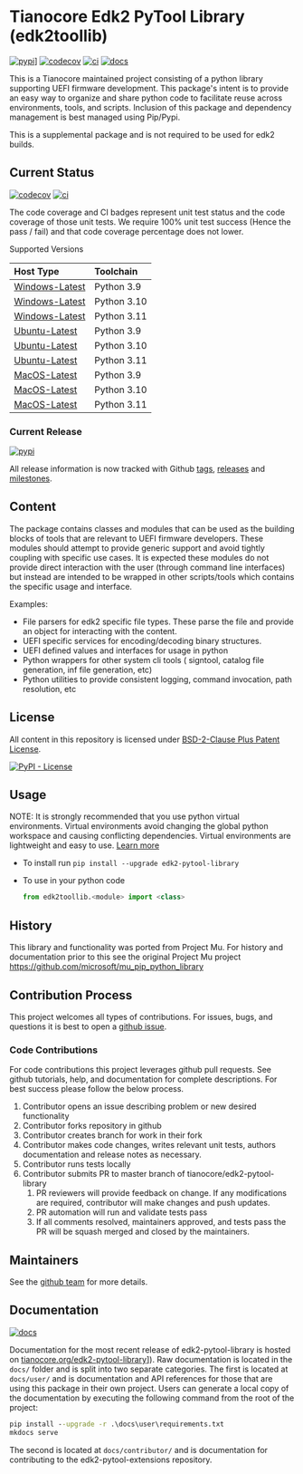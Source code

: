 # Tianocore Edk2 PyTool Library (edk2toollib)

[![pypi]][_pypi]]
[![codecov]][_codecov]
[![ci]][_ci]
[![docs]][_docs]

This is a Tianocore maintained project consisting of a python library supporting
UEFI firmware development.  This package's intent is to provide an easy way to
organize and share python code to facilitate reuse across environments, tools,
and scripts.  Inclusion of this package and dependency management is best
managed using Pip/Pypi.

This is a supplemental package and is not required to be used for edk2 builds.

## Current Status

[![codecov]][_codecov]
[![ci]][_ci]

The code coverage and CI badges represent unit test status and the code coverage
of those unit tests. We require 100% unit test success (Hence the pass / fail)
and that code coverage percentage does not lower.

Supported Versions

|  Host Type         |  Toolchain    |
|  :---------------  |  :----------  |
|  [Windows-Latest]  |  Python 3.9   |
|  [Windows-Latest]  |  Python 3.10  |
|  [Windows-Latest]  |  Python 3.11  |
|  [Ubuntu-Latest]   |  Python 3.9   |
|  [Ubuntu-Latest]   |  Python 3.10  |
|  [Ubuntu-Latest]   |  Python 3.11  |
|  [MacOS-Latest]    |  Python 3.9   |
|  [MacOS-Latest]    |  Python 3.10  |
|  [MacOS-Latest]    |  Python 3.11  |

### Current Release

[![pypi]][_pypi]

All release information is now tracked with Github
 [tags](https://github.com/tianocore/edk2-pytool-library/tags),
 [releases](https://github.com/tianocore/edk2-pytool-library/releases) and
 [milestones](https://github.com/tianocore/edk2-pytool-library/milestones).

## Content

The package contains classes and modules that can be used as the building blocks
of tools that are relevant to UEFI firmware developers.  These modules should
attempt to provide generic support and avoid tightly coupling with specific use
cases.  It is expected these modules do not provide direct interaction with the
user (through command line interfaces) but instead are intended to be wrapped in
other scripts/tools which contains the specific usage and interface.

Examples:

* File parsers for edk2 specific file types.  These parse the file and provide
  an object for interacting with the content.
* UEFI specific services for encoding/decoding binary structures.
* UEFI defined values and interfaces for usage in python
* Python wrappers for other system cli tools ( signtool, catalog file
  generation, inf file generation, etc)
* Python utilities to provide consistent logging, command invocation, path
  resolution, etc

## License

All content in this repository is licensed under [BSD-2-Clause Plus Patent
License](license.txt).

[![PyPI -
License](https://img.shields.io/pypi/l/edk2_pytool_library.svg)](https://pypi.org/project/edk2-pytool-library/)

## Usage

NOTE: It is strongly recommended that you use python virtual environments.
Virtual environments avoid changing the global python workspace and causing
conflicting dependencies.  Virtual environments are lightweight and easy to use.
[Learn more](https://docs.python.org/3/library/venv.html)

* To install run `pip install --upgrade edk2-pytool-library`
* To use in your python code

    ```python
    from edk2toollib.<module> import <class>
    ```

## History

This library and functionality was ported from Project Mu. For history and
documentation prior to this see the original Project Mu project
<https://github.com/microsoft/mu_pip_python_library>

## Contribution Process

This project welcomes all types of contributions. For issues, bugs, and
questions it is best to open a [github
issue](https://github.com/tianocore/edk2-pytool-library/issues).

### Code Contributions

For code contributions this project leverages github pull requests.  See github
tutorials, help, and documentation for complete descriptions. For best success
please follow the below process.

1. Contributor opens an issue describing problem or new desired functionality
2. Contributor forks repository in github
3. Contributor creates branch for work in their fork
4. Contributor makes code changes, writes relevant unit tests, authors
   documentation and release notes as necessary.
5. Contributor runs tests locally
6. Contributor submits PR to master branch of tianocore/edk2-pytool-library
    1. PR reviewers will provide feedback on change.  If any modifications are
       required, contributor will make changes and push updates.
    2. PR automation will run and validate tests pass
    3. If all comments resolved, maintainers approved, and tests pass the PR
       will be squash merged and closed by the maintainers.

## Maintainers

See the [github
team](https://github.com/orgs/tianocore/teams/edk-ii-tool-maintainers) for more
details.

## Documentation

[![docs]][_docs]

Documentation for the most recent release of edk2-pytool-library is hosted on
[tianocore.org/edk2-pytool-library](https://www.tianocore.org/edk2-pytool-library/)]).
Raw documentation is located in the ```docs/``` folder and is split into two
separate categories. The first is located at ```docs/user/``` and is
documentation and API references for those that are using this package in their
own project. Users can generate a local copy of the documentation by executing the
following command from the root of the project:

```cmd
pip install --upgrade -r .\docs\user\requirements.txt
mkdocs serve
```

The second is located at ```docs/contributor/``` and is documentation for
contributing to the edk2-pytool-extensions repository.

[codecov]: https://codecov.io/gh/tianocore/edk2-pytool-library/branch/master/graph/badge.svg
[_codecov]: https://codecov.io/gh/tianocore/edk2-pytool-extensions/
[pypi]: https://img.shields.io/pypi/v/edk2_pytool_library.svg
[_pypi]: https://pypi.org/project/edk2-pytool-library/
[ci]: https://github.com/tianocore/edk2-pytool-library/actions/workflows/run-ci.yml/badge.svg?branch=master
[_ci]: https://github.com/tianocore/edk2-pytool-library/actions/workflows/run-ci.yml
[Windows-Latest]: https://github.com/actions/runner-images
[Ubuntu-Latest]: https://github.com/actions/runner-images
[MacOS-Latest]: https://github.com/actions/runner-images
[docs]: https://img.shields.io/website?label=docs&url=https%3A%2F%2Fwww.tianocore.org%2Fedk2-pytool-library%2F
[_docs]: https://www.tianocore.org/edk2-pytool-library/
